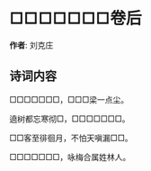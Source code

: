 # □□□□□□□卷后

**作者**: 刘克庄

## 诗词内容

□□□□□□□，□□□梁一点尘。

遶树都忘寒彻□，□□□□□□□。

□□客至徘徊月，不怕天嗔漏□□。

□□□□□□□，咏梅合属姓林人。

